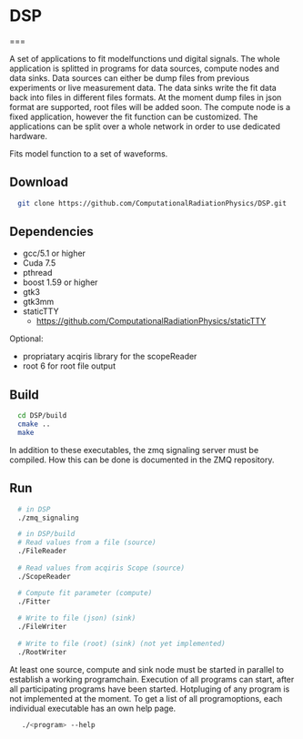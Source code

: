 # DSP
===

A set of applications to fit modelfunctions und digital signals. The whole application is splitted in programs for data sources, compute nodes and data sinks.
Data sources can either be dump files from previous experiments or live measurement data. The data sinks write the fit data back into files in different files formats. 
At the moment dump files in json format are supported, root files will be added soon. The compute node is a fixed application, however the fit function can be 
customized. The applications can be split over a whole network in order to use dedicated hardware.

Fits model function to a set of waveforms.

## Download

```bash
  git clone https://github.com/ComputationalRadiationPhysics/DSP.git
```

## Dependencies

- gcc/5.1 or higher
- Cuda 7.5
- pthread
- boost 1.59 or higher
- gtk3
- gtk3mm
- staticTTY 
  - https://github.com/ComputationalRadiationPhysics/staticTTY

Optional:
- propriatary acqiris library for the scopeReader
- root 6 for root file output

## Build

```bash
  cd DSP/build
  cmake ..
  make
```
In addition to these executables, the zmq signaling server must be compiled. How this can be done is documented in the ZMQ repository.

## Run

```bash
  # in DSP
  ./zmq_signaling

  # in DSP/build
  # Read values from a file (source)
  ./FileReader
  
  # Read values from acqiris Scope (source)
  ./ScopeReader

  # Compute fit parameter (compute)
  ./Fitter
  
  # Write to file (json) (sink)
  ./FileWriter
  
  # Write to file (root) (sink) (not yet implemented)
  ./RootWriter
```
At least one source, compute and sink node must be started in parallel to establish a working programchain. Execution of all programs can start, after all
participating programs have been started. Hotpluging of any program is not implemented at the moment.
To get a list of all programoptions, each individual executable has an own help page. 

```bash
   ./<program> --help
```
